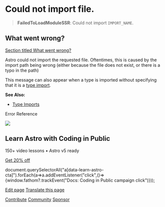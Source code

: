 Could not import file.
======================

> **FailedToLoadModuleSSR**: Could not import `IMPORT_NAME`.

What went wrong?
----------------

[Section titled What went wrong?](#what-went-wrong)

Astro could not import the requested file. Oftentimes, this is caused by the import path being wrong (either because the file does not exist, or there is a typo in the path)

This message can also appear when a type is imported without specifying that it is a [type import](/en/guides/typescript/#type-imports).

**See Also:**

*   [Type Imports](/en/guides/typescript/#type-imports)

Error Reference

![](/_astro/CodingInPublic.DpaYu7Qd_5sx41.webp)

Learn Astro with **Coding in Public**
-------------------------------------

150+ video lessons • Astro v5 ready

[Get 20% off](https://learnastro.dev?code=ASTRO_PROMO)

document.querySelectorAll("a\[data-learn-astro-cta\]").forEach(a=>a.addEventListener("click",()=>{window.fathom?.trackEvent("Docs: Coding in Public campaign click")}));

[Edit page](https://github.com/withastro/astro/blob/main/packages/astro/src/core/errors/errors-data.ts) [Translate this page](https://contribute.docs.astro.build/guides/i18n/)

[Contribute](/en/contribute/) [Community](https://astro.build/chat) [Sponsor](https://opencollective.com/astrodotbuild)

